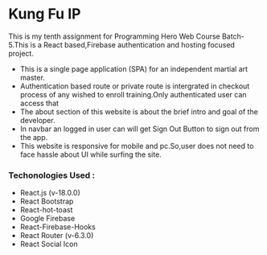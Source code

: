 
# Kung Fu IP

This is my tenth assignment for Programming Hero Web Course Batch-5.This is a React based,Firebase authentication and hosting focused project.

* This is a single page application (SPA) for an independent martial art master.
* Authentication based route or private route is intergrated in checkout process of any wished to enroll training.Only authenticated user can access that
* The about section of this website is about the brief intro and goal of the developer.
* In navbar an logged in user can will get Sign Out Button to sign out from the app.
* This website is responsive for mobile and pc.So,user does not need to face hassle about UI while surfing the site.

### Techonologies Used :
* React.js (v-18.0.0)
* React Bootstrap
* React-hot-toast
* Google Firebase
* React-Firebase-Hooks
* React Router (v-6.3.0)
* React Social Icon
